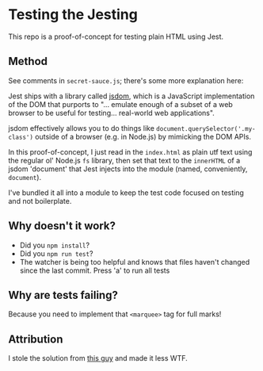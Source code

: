 # Testing the Jesting

This repo is a proof-of-concept for testing plain HTML using Jest.

## Method

See comments in `secret-sauce.js`; there's some more explanation here:

Jest ships with a library called [jsdom](https://github.com/jsdom/jsdom), which is a JavaScript implementation of the DOM that purports to "... emulate enough of a subset of a web browser to be useful for testing... real-world web applications".

jsdom effectively allows you to do things like `document.querySelector('.my-class')` outside of a browser (e.g. in Node.js) by mimicking the DOM APIs.

In this proof-of-concept, I just read in the `index.html` as plain utf text using the regular ol' Node.js `fs` library, then set that text to the `innerHTML` of a jsdom 'document' that Jest injects into the module (named, conveniently, `document`).

I've bundled it all into a module to keep the test code focused on testing and not boilerplate.

## Why doesn't it work?

- Did you `npm install`?
- Did you `npm run test`?
- The watcher is being too helpful and knows that files haven't changed since the last commit. Press 'a' to run all tests

## Why are tests failing?

Because you need to implement that `<marquee>` tag for full marks!

## Attribution

I stole the solution from [this guy](https://dev.to/snowleo208/things-i-learned-after-writing-tests-for-js-and-html-page-4lja) and made it less WTF.